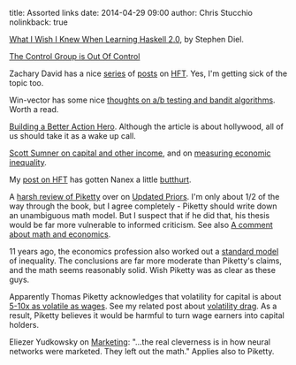 title: Assorted links
date: 2014-04-29 09:00
author: Chris Stucchio
nolinkback: true





[What I Wish I Knew When Learning Haskell 2.0](http://dev.stephendiehl.com/hask/#cabal), by Stephen Diel.

[The Control Group is Out Of Control](http://slatestarcodex.com/2014/04/28/the-control-group-is-out-of-control/)

Zachary David has a nice [series](http://zacharydavid.com/2014/03/on-hft-assumptions-agent-based-modeling-and-a-philosophy-of-error/) of [posts](http://zacharydavid.com/2014/04/on-hft-part-ii-bugs-features-and-aggressive-incompetence/) on [HFT](http://zacharydavid.com/2014/04/on-hft-part-iii-still-confused-about-high-frequency-trading-yes/). Yes, I'm getting sick of the topic too.

Win-vector has some nice [thoughts on a/b testing and bandit algorithms](http://www.win-vector.com/blog/2014/04/bandit-formulations-for-ab-tests-some-intuition/). Worth a read.

[Building a Better Action Hero](http://www.mensjournal.com/magazine/print-view/building-a-bigger-action-hero-20140418). Although the article is about hollywood, all of us should take it as a wake up call.

[Scott Sumner on capital and other income](http://www.themoneyillusion.com/?p=26636), and on [measuring economic inequality](http://econlog.econlib.org/archives/2014/04/theres_only_one.html).

My [post on HFT](/blog/2014/quote_stuffing_is_a_software_bug.html) has gotten Nanex a little [butthurt](https://twitter.com/nanexllc/status/459132238412914688).

A [harsh review of Piketty](http://updatedpriors.blogspot.in/2014/03/capital-in-partial-equilibrium.html) over on [Updated Priors](http://updatedpriors.blogspot.in/). I'm only about 1/2 of the way through the book, but I agree completely - Piketty should write down an unambiguous math model. But I suspect that if he did that, his thesis would be far more vulnerable to informed criticism. See also [A comment about math and economics](http://updatedpriors.blogspot.in/2013/08/a-comment-on-math-and-economics.html).

11 years ago, the economics profession also worked out a [standard model](http://www.econ.umn.edu/~vr0j/papers/maxrefin.pdf) of inequality. The conclusions are far more moderate than Piketty's claims, and the math seems reasonably solid. Wish Piketty was as clear as these guys.

Apparently Thomas Piketty acknowledges that volatility for capital is about [5-10x as volatile as wages](http://www.nationalreview.com/agenda/376345/thomas-piketty-made-case-privatizing-social-security-arpit-gupta). See my related post about [volatility drag](http://www.chrisstucchio.com/blog/2014/piketty_inequality_and_volatility.html). As a result, Piketty believes it would be harmful to turn wage earners into capital holders.

Eliezer Yudkowsky on [Marketing](http://lesswrong.com/lw/vv/logical_or_connectionist_ai/): "...the real cleverness is in how neural networks were marketed. They left out the math." Applies also to Piketty.


